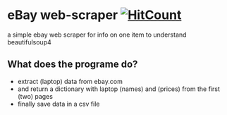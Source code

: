 # eBay web-scraper [![HitCount](http://hits.dwyl.com/{Amna-A}/{web-scraper}.svg)](http://hits.dwyl.com/{Amna-A}/{web-scraper})

a simple ebay web scraper for info on one item to understand beautifulsoup4

## What does the programe do?
- extract (laptop) data from ebay.com 
- and return a dictionary with laptop (names) and (prices) from the first (two) pages
- finally save data in a csv file
